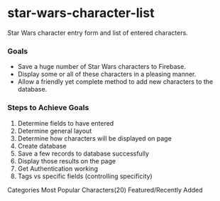 # star-wars-character-list
Star Wars character entry form and list of entered characters.

### Goals

* Save a huge number of Star Wars characters to Firebase.
* Display some or all of these characters in a pleasing manner.
* Allow a friendly yet complete method to add new characters to the database.

### Steps to Achieve Goals

1. Determine fields to have entered
1. Determine general layout
1. Determine how characters will be displayed on page
1. Create database
2. Save a few records to database successfully
3. Display those results on the page
4. Get Authentication working
5. Tags vs specific fields (controlling specificity)

Categories      Most Popular Characters(20)     Featured/Recently Added    
